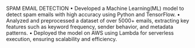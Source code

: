 SPAM EMAIL DETECTION
  • Developed a Machine Learning(ML) model to detect spam emails with high accuracy using Python and TensorFlow.
  • Analyzed and preprocessed a dataset of over 5000+ emails, extracting key features such as keyword frequency, sender
    behavior, and metadata patterns.
  • Deployed the model on AWS using Lambda for serverless execution, ensuring scalability and efficiency.

